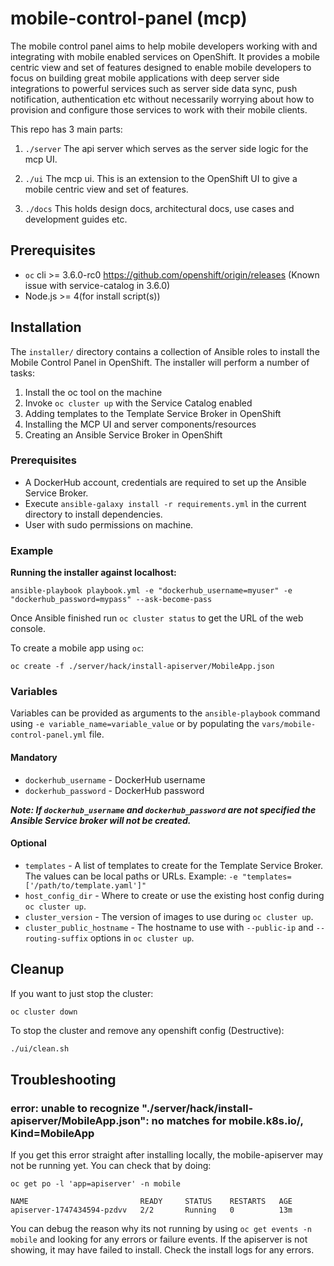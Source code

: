 # mobile-control-panel (mcp)
The mobile control panel aims to help mobile developers working with and integrating with mobile enabled services on OpenShift. It provides a mobile centric view and set of features designed to enable mobile developers to focus on building great mobile applications with deep server side integrations to powerful services such as server side data sync, push notification, authentication etc without necessarily worrying about how to provision and configure those services to work with their mobile clients.

This repo has 3 main parts:

1) ```./server``` The api server which serves as the server side logic for the mcp UI.

2) ```./ui``` The mcp ui. This is an extension to the OpenShift UI to give a mobile centric view and set of features.

3) ```./docs``` This holds design docs, architectural docs, use cases and development guides etc.

## Prerequisites

* `oc` cli >= 3.6.0-rc0 https://github.com/openshift/origin/releases (Known issue with service-catalog in 3.6.0)
* Node.js >= 4(for install script(s))

## Installation

The `installer/` directory contains a collection of Ansible roles to install
the Mobile Control Panel in OpenShift.
The installer will perform a number of tasks:

1. Install the oc tool on the machine
2. Invoke `oc cluster up` with the Service Catalog enabled
3. Adding templates to the Template Service Broker in OpenShift
4. Installing the MCP UI and server components/resources
5. Creating an Ansible Service Broker in OpenShift

### Prerequisites

* A DockerHub account, credentials are required to set up the Ansible Service
Broker.
* Execute `ansible-galaxy install -r requirements.yml` in the current directory to
install dependencies.
* User with sudo permissions on machine.

### Example

**Running the installer against localhost:**

`ansible-playbook playbook.yml -e "dockerhub_username=myuser" -e "dockerhub_password=mypass" --ask-become-pass`

Once Ansible finished run `oc cluster status` to get the URL of the web console.

To create a mobile app using `oc`:

```
oc create -f ./server/hack/install-apiserver/MobileApp.json
```

### Variables

Variables can be provided as arguments to the `ansible-playbook` command using
`-e variable_name=variable_value` or by populating the
`vars/mobile-control-panel.yml` file.

#### Mandatory
* `dockerhub_username` - DockerHub username
* `dockerhub_password` - DockerHub password

***Note: If `dockerhub_username` and `dockerhub_password` are not specified the
Ansible Service broker will not be created.***

#### Optional
* `templates` - A list of templates to create for the Template Service Broker.
The values can be local paths or URLs. Example: `-e "templates=['/path/to/template.yaml']"`
* `host_config_dir` - Where to create or use the existing host config during `oc cluster up`.
* `cluster_version` - The version of images to use during `oc cluster up`.
* `cluster_public_hostname` - The hostname to use with `--public-ip` and `--routing-suffix` options in `oc cluster up`.

## Cleanup

If you want to just stop the cluster:

```
oc cluster down
```

To stop the cluster and remove any openshift config (Destructive):

```bash
./ui/clean.sh
```

## Troubleshooting

### error: unable to recognize "./server/hack/install-apiserver/MobileApp.json": no matches for mobile.k8s.io/, Kind=MobileApp

If you get this error straight after installing locally, the mobile-apiserver may not be running yet.
You can check that by doing:

```
oc get po -l 'app=apiserver' -n mobile

NAME                         READY     STATUS    RESTARTS   AGE
apiserver-1747434594-pzdvv   2/2       Running   0          13m
```

You can debug the reason why its not running by using `oc get events -n mobile` and looking for any errors or failure events.
If the apiserver is not showing, it may have failed to install. Check the install logs for any errors.
